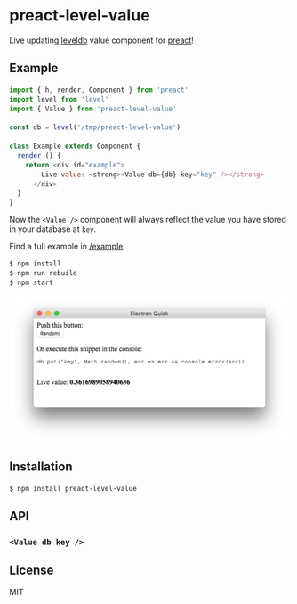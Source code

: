 # preact-level-value

Live updating [leveldb](https://leveldb.org) value component for [preact](https://preactjs.com/)!

## Example

```js
import { h, render, Component } from 'preact'
import level from 'level'
import { Value } from 'preact-level-value'

const db = level('/tmp/preact-level-value')

class Example extends Component {
  render () {
    return <div id="example">
        Live value: <strong><Value db={db} key="key" /></strong>
      </div>
  }
}
```

Now the `<Value />` component will always reflect the value you have stored in your database at `key`.

Find a full example in [/example](example):

```bash
$ npm install
$ npm run rebuild
$ npm start
```

![screenshot](screenshot.png)

## Installation

```bash
$ npm install preact-level-value
```

## API

### `<Value db key />`

## License

MIT
